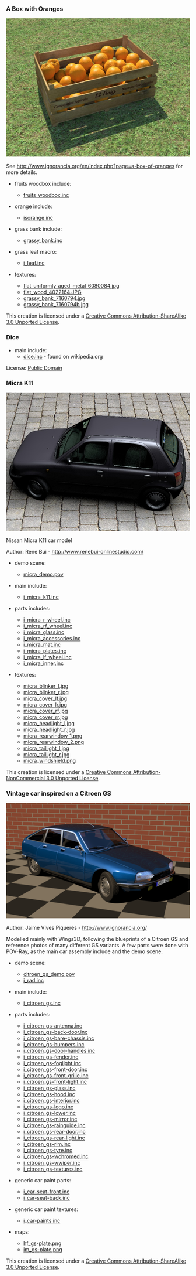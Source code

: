 ### A Box with Oranges

 ![oranges-box.png](oranges-box.jpg)

  See http://www.ignorancia.org/en/index.php?page=a-box-of-oranges for more details.

  * fruits woodbox include:
    * [fruits_woodbox.inc](fruits_woodbox.inc)

  * orange include:
    * [isorange.inc](isorange.inc)

  * grass bank include:
    * [grassy_bank.inc](grassy_bank.inc)

  * grass leaf macro:
    * [i_leaf.inc](i_leaf.inc)

  * textures:
    * [flat_uniformly_aged_metal_6080084.jpg](flat_uniformly_aged_metal_6080084.jpg)
    * [flat_wood_4022164.JPG](flat_wood_4022164.JPG)
    * [grassy_bank_7160794.jpg](grassy_bank_7160794.jpg)
    * [grassy_bank_7160794b.jpg](grassy_bank_7160794b.jpg)

This creation is licensed under a [Creative Commons Attribution-ShareAlike 3.0 Unported License](http://creativecommons.org/licenses/by-sa/3.0).

### Dice

  * main include:
    * [dice.inc](dice.inc)  - found on wikipedia.org

License: [Public Domain](https://creativecommons.org/publicdomain/zero/1.0/)

### Micra K11

![micra_demo.jpg](micra_demo.jpg)

Nissan Micra K11 car model

Author: Rene Bui - http://www.renebui-onlinestudio.com/

  * demo scene:
    * [micra_demo.pov](micra_demo.pov)

  * main include:
    * [i_micra_k11.inc](i_micra_k11.inc)

  * parts includes:
    * [i_micra_r_wheel.inc](i_micra_r_wheel.inc)
    * [i_micra_rf_wheel.inc](i_micra_rf_wheel.inc)
    * [i_micra_glass.inc](i_micra_glass.inc)
    * [i_micra_accessories.inc](i_micra_accessories.inc)
    * [i_micra_mat.inc](i_micra_mat.inc)
    * [i_micra_plates.inc](i_micra_plates.inc)
    * [i_micra_lf_wheel.inc](i_micra_lf_wheel.inc)
    * [i_micra_inner.inc](i_micra_inner.inc)

  * textures:
    * [micra_blinker_l.jpg](micra_blinker_l.jpg)
    * [micra_blinker_r.jpg](micra_blinker_r.jpg)
    * [micra_cover_lf.jpg](micra_cover_lf.jpg)
    * [micra_cover_lr.jpg](micra_cover_lr.jpg)
    * [micra_cover_rf.jpg](micra_cover_rf.jpg)
    * [micra_cover_rr.jpg](micra_cover_rr.jpg)
    * [micra_headlight_l.jpg](micra_headlight_l.jpg)
    * [micra_headlight_r.jpg](micra_headlight_r.jpg)
    * [micra_rearwindow_1.png](micra_rearwindow_1.png)
    * [micra_rearwindow_2.png](micra_rearwindow_2.png)
    * [micra_taillight_l.jpg](micra_taillight_l.jpg)
    * [micra_taillight_r.jpg](micra_taillight_r.jpg)
    * [micra_windshield.png](micra_windshield.png)

This creation is licensed under a [Creative Commons Attribution-NonCommercial 3.0 Unported License](http://creativecommons.org/licenses/by-nc/3.0/).

### Vintage car inspired on a Citroen GS

 ![citroen_gs_demo.png](citroen_gs_demo.png)

Author: Jaime Vives Piqueres - http://www.ignorancia.org/

Modelled mainly with Wings3D, following the blueprints of a Citroen GS and
reference photos of many different GS variants. A few parts were done with 
POV-Ray, as the main car assembly include and the demo scene.

  * demo scene:
    * [citroen_gs_demo.pov](citroen_gs_demo.pov)
    * [i_rad.inc](i_rad.inc)

  * main include:
    * [i_citroen_gs.inc](i_citroen_gs.inc)

  * parts includes:
    * [i_citroen_gs-antenna.inc](i_citroen_gs-antenna.inc)
    * [i_citroen_gs-back-door.inc](i_citroen_gs-back-door.inc)
    * [i_citroen_gs-bare-chassis.inc](i_citroen_gs-bare-chassis.inc)
    * [i_citroen_gs-bumpers.inc](i_citroen_gs-bumpers.inc)
    * [i_citroen_gs-door-handles.inc](i_citroen_gs-door-handles.inc)
    * [i_citroen_gs-fender.inc](i_citroen_gs-fender.inc)
    * [i_citroen_gs-foglight.inc](i_citroen_gs-foglight.inc)
    * [i_citroen_gs-front-door.inc](i_citroen_gs-front-door.inc)
    * [i_citroen_gs-front-grille.inc](i_citroen_gs-front-grille.inc)
    * [i_citroen_gs-front-light.inc](i_citroen_gs-front-light.inc)
    * [i_citroen_gs-glass.inc](i_citroen_gs-glass.inc)
    * [i_citroen_gs-hood.inc](i_citroen_gs-hood.inc)
    * [i_citroen_gs-interior.inc](i_citroen_gs-interior.inc)
    * [i_citroen_gs-logo.inc](i_citroen_gs-logo.inc)
    * [i_citroen_gs-lower.inc](i_citroen_gs-lower.inc)
    * [i_citroen_gs-mirror.inc](i_citroen_gs-mirror.inc)
    * [i_citroen_gs-rainguide.inc](i_citroen_gs-rainguide.inc)
    * [i_citroen_gs-rear-door.inc](i_citroen_gs-rear-door.inc)
    * [i_citroen_gs-rear-light.inc](i_citroen_gs-rear-light.inc)
    * [i_citroen_gs-rim.inc](i_citroen_gs-rim.inc)
    * [i_citroen_gs-tyre.inc](i_citroen_gs-tyre.inc)
    * [i_citroen_gs-wchromed.inc](i_citroen_gs-wchromed.inc)
    * [i_citroen_gs-wwiper.inc](i_citroen_gs-wwiper.inc)
    * [i_citroen_gs-textures.inc](i_citroen_gs-textures.inc)

  * generic car paint parts:
    * [i_car-seat-front.inc](i_car-seat-front.inc)
    * [i_car-seat-back.inc](i_car-seat-back.inc)

  * generic car paint textures:
    * [i_car-paints.inc](i_car-paints.inc)

  * maps:
    * [hf_gs-plate.png](hf_gs-plate.png)
    * [im_gs-plate.png](im_gs-plate.png)

This creation is licensed under a [Creative Commons Attribution-ShareAlike 3.0 Unported License](http://creativecommons.org/licenses/by-sa/3.0).

